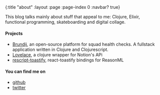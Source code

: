 {:title "about"
 :layout :page
 :page-index 0
 :navbar? true}

This blog talks mainly about stuff that appeal to me: Clojure, Elixir, functional programming, skateboarding and digital collage.

#### Projects
- [Brundij](https://github.com/arthurbarroso/brundij), an open-source platform for squad health checks. A fullstack application written in Clojure and Clojurescript.
- [Lovelace](https://github.com/arthurbarroso/lovelace), a clojure wrapper for Notion's APi
- [rescript-toastify](https://github.com/rescriptbr/rescript-toastify), react-toastify bindings for ReasonML

#### You can find me on
- [github](https://github.com/arthurbarroso)
- [twitter](https://twitter.com/32a852)
